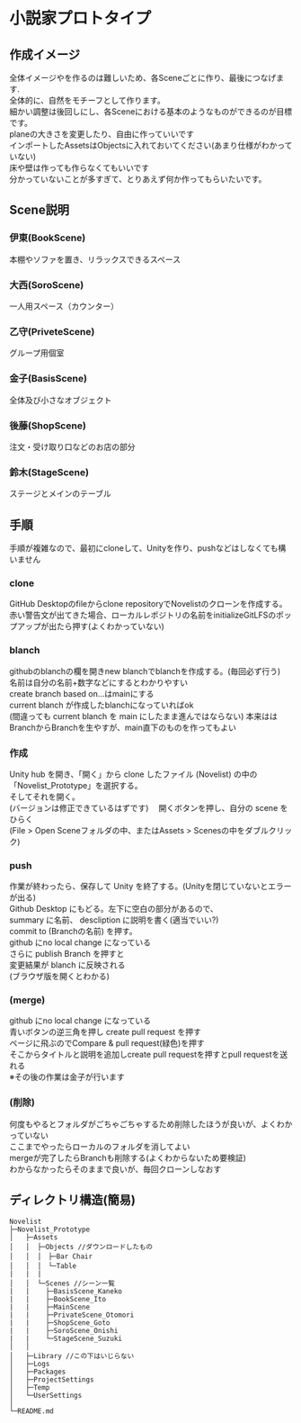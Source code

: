 # 小説家プロトタイプ

## 作成イメージ
全体イメージやを作るのは難しいため、各Sceneごとに作り、最後につなげます.  
全体的に、自然をモチーフとして作ります。  
細かい調整は後回しにし、各Sceneにおける基本のようなものができるのが目標です。  
planeの大きさを変更したり、自由に作っていいです  
インポートしたAssetsはObjectsに入れておいてください(あまり仕様がわかっていない)  
床や壁は作っても作らなくてもいいです  
分かっていないことが多すぎて、とりあえず何か作ってもらいたいです。  

## Scene説明
### 伊東(BookScene)
本棚やソファを置き、リラックスできるスペース
### 大西(SoroScene)
一人用スペース（カウンター）
### 乙守(PriveteScene)
グループ用個室
### 金子(BasisScene)
全体及び小さなオブジェクト
### 後藤(ShopScene)
注文・受け取り口などのお店の部分
### 鈴木(StageScene)
ステージとメインのテーブル

## 手順
手順が複雑なので、最初にcloneして、Unityを作り、pushなどはしなくても構いません  

### clone
GitHub Desktopのfileからclone repositoryでNovelistのクローンを作成する。  
赤い警告文が出てきた場合、ローカルレポジトリの名前をinitializeGitLFSのポップアップが出たら押す(よくわかっていない)

### blanch
githubのblanchの欄を開きnew blanchでblanchを作成する。(毎回必ず行う)  
名前は自分の名前+数字などにするとわかりやすい  
create branch based on...はmainにする  
current blanch が作成したblanchになっていればok  
(間違っても current blanch を main にしたまま進んではならない)
本来ははBranchからBranchを生やすが、main直下のものを作ってもよい  

### 作成
Unity hub を開き、「開く」から clone したファイル (Novelist) の中の  
「Novelist_Prototype」を選択する。  
そしてそれを開く。  
(バージョンは修正できているはずです)　
開くボタンを押し、自分の scene をひらく  
(File > Open Sceneフォルダの中、またはAssets > Scenesの中をダブルクリック)

### push
作業が終わったら、保存して Unity を終了する。(Unityを閉じていないとエラーが出る)  
Github Desktop にもどる。左下に空白の部分があるので、  
summary に名前、 descliption に説明を書く(適当でいい?)  
commit to (Branchの名前) を押す。  
github にno local change になっている  
さらに publish Branch を押すと  
変更結果が blanch に反映される  
(ブラウザ版を開くとわかる)

### (merge)
github にno local change になっている  
青いボタンの逆三角を押し create pull request を押す  
ページに飛ぶのでCompare & pull request(緑色)を押す  
そこからタイトルと説明を追加しcreate pull requestを押すとpull requestを送れる  
※その後の作業は金子が行います

### (削除)
何度もやるとフォルダがごちゃごちゃするため削除したほうが良いが、よくわかっていない  
ここまでやったらローカルのフォルダを消してよい  
mergeが完了したらBranchも削除する(よくわからないため要検証)  
わからなかったらそのままで良いが、毎回クローンしなおす  

## ディレクトリ構造(簡易)
```
Novelist
├─Novelist_Prototype
│   ├─Assets
│   │  ├─Objects //ダウンロードしたもの
│   │  │　├─Bar Chair
│   │  │　└─Table
|   |  | 
│   │  └─Scenes //シーン一覧
|   |    ├─BasisScene_Kaneko
|   |    ├─BookScene_Ito
|   |    ├─MainScene
|   |    ├─PrivateScene_Otomori
|   |    ├─ShopScene_Goto
|   |    ├─SoroScene_Onishi
|   |    └─StageScene_Suzuki
│   │
│   ├─Library //この下はいじらない
│   ├─Logs
│   ├─Packages
│   ├─ProjectSettings
│   ├─Temp
│   └─UserSettings
│
└─README.md